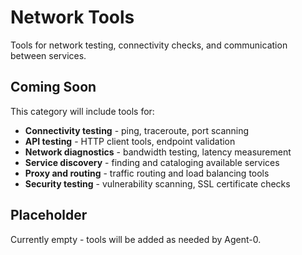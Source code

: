 # Network Tools

Tools for network testing, connectivity checks, and communication between services.

## Coming Soon

This category will include tools for:

- **Connectivity testing** - ping, traceroute, port scanning
- **API testing** - HTTP client tools, endpoint validation
- **Network diagnostics** - bandwidth testing, latency measurement
- **Service discovery** - finding and cataloging available services
- **Proxy and routing** - traffic routing and load balancing tools
- **Security testing** - vulnerability scanning, SSL certificate checks

## Placeholder

Currently empty - tools will be added as needed by Agent-0.
